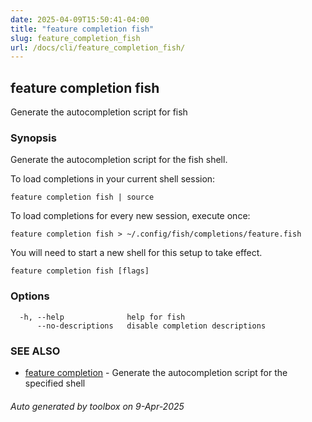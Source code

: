 ```yaml
---
date: 2025-04-09T15:50:41-04:00
title: "feature completion fish"
slug: feature_completion_fish
url: /docs/cli/feature_completion_fish/
---
```

## feature completion fish

Generate the autocompletion script for fish

### Synopsis

Generate the autocompletion script for the fish shell.

To load completions in your current shell session:

	feature completion fish | source

To load completions for every new session, execute once:

	feature completion fish > ~/.config/fish/completions/feature.fish

You will need to start a new shell for this setup to take effect.


```
feature completion fish [flags]
```

### Options

```
  -h, --help              help for fish
      --no-descriptions   disable completion descriptions
```

### SEE ALSO

* [feature completion](feature/docs/cli/feature_completion/)	 - Generate the autocompletion script for the specified shell

###### Auto generated by toolbox on 9-Apr-2025
